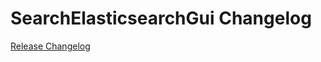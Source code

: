 # SearchElasticsearchGui Changelog

[Release Changelog](https://github.com/spryker/search-elasticsearch-gui/releases)
